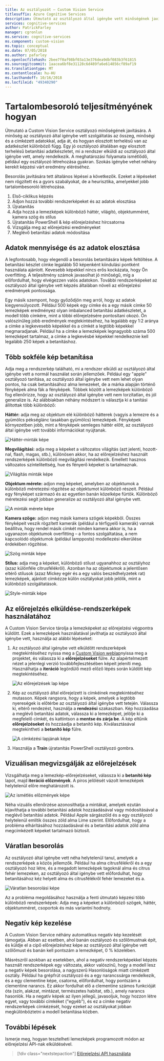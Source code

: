 ```yaml
---
title: Az osztályozót – Custom Vision Service
titlesuffix: Azure Cognitive Services
description: Útmutató az osztályozó által igénybe vett minőségének javítására.
services: cognitive-services
author: PatrickFarley
manager: cgronlun
ms.service: cognitive-services
ms.component: custom-vision
ms.topic: conceptual
ms.date: 07/05/2018
ms.author: pafarley
ms.openlocfilehash: 2bee7f0af98bf03a13e376dea9dbf083b3f61815
ms.sourcegitcommit: 1aacea6bf8e31128c6d489fa6e614856cf89af19
ms.translationtype: MT
ms.contentlocale: hu-HU
ms.lasthandoff: 10/16/2018
ms.locfileid: "49340290"
---
```

# <a name="how-to-improve-your-classifier"></a>Tartalombesoroló teljesítményének hogyan

Útmutató a Custom Vision Service osztályozó minőségének javítására. A minőség az osztályozó által igénybe vett szolgáltatás az összeg, minőségi és a címkézett adatokkal, adja át, és hogyan elosztott terhelésű van az adatkészlet különböző függ. Egy jó osztályozó általában egy elosztott terhelésű betanítási adatkészletet, mi a rendszer elküldi az osztályozó által igénybe vett, amely rendelkezik. A meghatározási folyamata ismétlődő, például egy osztályozó létrehozása gyakran. Szokás igénybe vehet néhány kerekít képzési várt eredmény eléréséhez.

Besorolás javítására tett általános lépései a következők. Ezeket a lépéseket nem rögzített és a gyors szabályokat, de a heurisztika, amelyekkel jobb tartalombesoroló létrehozása.

1. Első-ciklikus képzés
1. Adjon hozzá további rendszerképeket és az adatok elosztása
1. Újratanítás
1. Adja hozzá a lemezképek különböző háttér, világító, objektumméret, kamera szög és stílus
1. Újratanítás PowerShell & kép előrejelzéshez hírcsatorna
1. Vizsgálja meg az előrejelzési eredményeket
1. Meglévő betanítási adatok módosítása

## <a name="data-quantity-and-data-balance"></a>Adatok mennyisége és az adatok elosztása

A legfontosabb, hogy elegendő a besorolás betanítására képek feltöltése. A betanítási készlet címke legalább 50 képenként kiindulási pontként használata ajánlott. Kevesebb képekkel nincs erős kockázata, hogy Ön overfitting. A teljesítmény számok javasolhat jó minőségű, míg a előfordulhat, hogy elvégezzen valós adatokon. További rendszerképeket az osztályozó által igénybe vett képzés általában növeli az előrejelzési eredmények pontossága.

Egy másik szempont, hogy győződjön meg arról, hogy az adatok kiegyensúlyozott. Például 500 képek egy címke és a egy másik címke 50 lemezképek eredményez olyan imbalanced betanítási adatkészletet, a modell több címkére, mint a többi előrejelzésére pontosítani okozó. Ön valószínűleg jobb eredmények megtekintéséhez, ha legalább egy 1:2 aránya a címke a legkevesebb képekkel és a címkét a legtöbb képekkel megmaradjanak. Például ha a címke a lemezképek legnagyobb száma 500 lemezképet tartalmaz, a címke a legkevésbé képekkel rendelkeznie kell legalább 250 képek a betanításhoz.

## <a name="train-more-diverse-images"></a>Több sokféle kép betanítása

Adja meg a rendszerkép található, mi a rendszer elküldi az osztályozó által igénybe vett a normál használat során jellemzőek. Például egy "apple" osztályozó tanítása, az osztályozó által igénybe vett nem lehet olyan pontos, ha csak betanításához alma lemezeket, de a márka alapján történő fényképek alma fák a fényképek. Többek között a lemezképek különböző fog ellenőrizze, hogy az osztályozó által igénybe vett nem torzítatlan, és jól generalize is. Az alábbiakban néhány módszert is választja ki a tanítási állítottak több különböző:

__Háttér:__ adja meg az objektum elé különböző hátterek (vagyis a lemezre és a gyümölcs pékséglánc tasakban gyümölcs) lemezképek. Fényképek környezetben jobb, mint a fényképek semleges háttér előtt, az osztályozó által igénybe vett további információkat nyújtanak.

![Háttér-minták képe](./media/getting-started-improving-your-classifier/background.png)

__Megvilágítási:__ adja meg a képeket a változatos világítás (azt jelenti, hozott-nal, flash, magas, stb.), különösen akkor, ha az előrejelzéshez használt rendszerképek különböző megvilágítási rendelkezik. Emellett hasznos változatos színtelítettség, hue és fényerő képeket is tartalmaznak.

![Világítás minták képe](./media/getting-started-improving-your-classifier/lighting.png)

__Objektum mérete:__ adjon meg képeket, amelyben az objektumok a különböző méretezési rögzítése az objektumot különböző részeit. Például egy fényképet származó és az egyetlen banán közelképe fürtök. Különböző méretezési segít jobban generalize az osztályozó által igénybe vett.

![A minták mérete képe](./media/getting-started-improving-your-classifier/size.png)

__Kamera szöge:__ adjon meg másik kamera szögek képekből. Összes fényképeit veszik rögzített kamerák (például a térfigyelő kamerák) vannak beállítva, hogy rendel másik címkét minden kamera akkor is, ha a ugyanazon objektumok overfitting – a fontos szolgáltatása, a nem kapcsolódó objektumok (például lampposts) modellezési elkerülése érdekében rögzítése.

![Szög minták képe](./media/getting-started-improving-your-classifier/angle.png)

__Stílus:__ adja meg a képeket, különböző stílust ugyanahhoz az osztályhoz (azaz különféle citrusfélékről). Azonban ha az objektumok a jelentősen eltérő stílusok (azaz Mickey egér és a egy valós beszédhelyzetek rat) lemezképek, ajánlott címkézze külön osztályokat jobb jelölik, mint a különböző szolgáltatások.

![Style-minták képe](./media/getting-started-improving-your-classifier/style.png)

## <a name="use-images-submitted-for-prediction"></a>Az előrejelzés elküldése-rendszerképek használatához

A Custom Vision Service tárolja a lemezképeket az előrejelzési végpontra küldött. Ezek a lemezképek használatával javíthatja az osztályozó által igénybe vett, használja az alábbi lépéseket:

1. Az osztályozó által igénybe vett elküldött rendszerképek megtekintéséhez nyissa meg a [Custom Vision weblap](https://customvision.ai)nyissa meg a projektet, és válassza ki a __előrejelzéseket__ fülre. Az alapértelmezett nézet a jelenlegi verzió továbbfejlesztésében képeit jeleníti meg. Használhatja a __iteráció__ legördülő mező előző lépés során küldött kép megtekintéséhez.

    ![Az előrejelzések lap képe](./media/getting-started-improving-your-classifier/predictions.png)

2. Kép az osztályozó által előrejelzett is címkéinek megtekintéséhez mutasson. Képek rangsora, hogy a képek, amelyek a legtöbb nyereségek is előtérbe az osztályozó által igénybe vett tetején. Válassza ki, eltérő rendezést, használja a __rendezési__ szakaszban. Kép hozzáadása a meglévő betanítási adatok, válassza ki a lemezképet, jelölje ki a megfelelő címkét, és kattintson a __mentse és zárja be__. A kép eltűnik __előrejelzéseket__ és hozzáadja a betanító kép. Kiválasztásával megtekintheti a __betanító kép__ fülre.

    ![A címkézési lapjának képe](./media/getting-started-improving-your-classifier/tag.png)

3. Használja a __Train__ újratanítás PowerShell osztályozó gombra.

## <a name="visually-inspect-predictions"></a>Vizuálisan megvizsgálják az előrejelzések

Vizsgálhatja meg a lemezkép-előrejelzéseket, válassza ki a __betanító kép__ lapot, majd __iteráció előzmények__. A piros jelölését vázolt lemezképek helytelenül előre meghatározott is.

![Az ismétlés előzmények képe](./media/getting-started-improving-your-classifier/iteration.png)

Néha vizuális ellenőrzése azonosíthatja a mintákat, amelyek ezután kijavíthatja a további betanítási adatok hozzáadásával vagy módosításával a meglévő betanítási adatok. Például Apple sárgászöld és a egy osztályozó helytelenül említik összes zöld alma Lime szerint. Előfordulhat, hogy a probléma elhárításához hozzáadásával és a betanítási adatok zöld alma megcímkézett képeket tartalmazó biztosít.

## <a name="unexpected-classification"></a>Váratlan besorolás

Az osztályozó által igénybe vett néha helytelenül tanul, amelyek a rendszerképek a közös jellemzők. Például ha alma citrusfélékről és a egy osztályozó hoz létre, és a megadott lemezképek tagoknál alma és citrus fehér lemezeken, az osztályozó által igénybe vett előfordulhat, hogy betanításához kéz helyett alma és citrusfélékről fehér lemezeket és a.

![Váratlan besorolási képe](./media/getting-started-improving-your-classifier/unexpected.png)

Az a probléma megoldásához használja a fenti útmutató képzési több különböző rendszerképek: Adja meg a képeket a különböző szögek, háttér, objektumméret, csoportok és más variantní hodnoty.

## <a name="negative-image-handling"></a>Negatív kép kezelése

A Custom Vision Service néhány automatikus negatív kép kezelését támogatja. Abban az esetben, ahol banán osztályozó és szőlőmustnak épít, és küldje el a cipő előrejelzéshez képe az osztályozó által igénybe vett szőlőmust és banán kell pontszám a lemezképet, 0 % közelében.

Másrészről azokban az esetekben, ahol a negatív rendszerképekkel képzés használt rendszerképek egy változata, akkor valószínű, hogy a modell lesz a negatív képek besorolása, a nagyszerű Hasonlóságok miatt címkézett osztály. Például ha grépfrút osztályozó és a egy narancssárga rendelkezik, és a egy clementine képe, csatorna, előfordulhat, hogy pontszám a clementine narancs. Ez akkor fordulhat elő a clementine számos funkcióját óta (szín, alakzat, mintázat, természetes habitat, stb.), amely narancs hasonlók.  Ha a negatív képek az ilyen jellegű, javasoljuk, hogy hozzon létre egyet, vagy további címkéket ("egyéb"), és ez a címke negatív rendszerképek címkézését, hogy ezeket az osztályokat jobban megkülönböztetni a modell betanítása közben.

## <a name="next-steps"></a>További lépések

Ismerje meg, hogyan tesztelheti lemezképek programozott módon az előrejelzési API-nak elküldésével.

> [!div class="nextstepaction"]
[Előrejelzési API használata](use-prediction-api.md)
